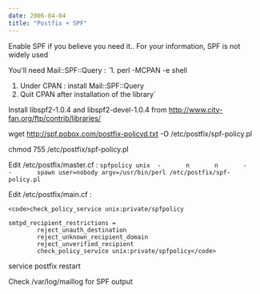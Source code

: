 ```yaml
---
date: 2006-04-04
title: "Postfix + SPF"
---
```


Enable SPF if you believe you need it..
For your information, SPF is not widely used

You'll need Mail::SPF::Query :
`1. perl -MCPAN -e shell
1. Under CPAN : install Mail::SPF::Query
2. Quit CPAN after installation of the library`

Install libspf2-1.0.4 and libspf2-devel-1.0.4 from http://www.city-fan.org/ftp/contrib/libraries/

wget http://spf.pobox.com/postfix-policyd.txt -O /etc/postfix/spf-policy.pl

chmod 755 /etc/postfix/spf-policy.pl

Edit /etc/postfix/master.cf :
`spfpolicy unix  -       n       n       -       -       spawn user=nobody argv=/usr/bin/perl /etc/postfix/spf-policy.pl`

Edit /etc/postfix/main.cf : 

    
    <code>check_policy_service unix:private/spfpolicy
    
    smtpd_recipient_restrictions =
            reject_unauth_destination
            reject_unknown_recipient_domain
            reject_unverified_recipient
            check_policy_service unix:private/spfpolicy</code>



service postfix restart

Check /var/log/maillog for SPF output


